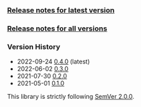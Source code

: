 ### [Release notes for latest version](latest.md)

### [Release notes for all versions](full.md)

### Version History

* 2022-09-24 [0.4.0](0.4.0.md) (latest)
* 2022-06-02 [0.3.0](0.3.0.md)
* 2021-07-30 [0.2.0](0.2.0.md)
* 2021-05-01 [0.1.0](0.1.0.md)


This library is strictly following [SemVer 2.0.0](https://semver.org/spec/v2.0.0.html).